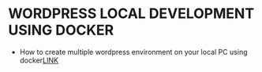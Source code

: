 # WORDPRESS LOCAL DEVELOPMENT USING DOCKER

* How to create multiple wordpress environment on your local PC using docker[LINK](https://vpsaws.com/how-to-create-multiple-wordpress-environment-on-your-local-pc-using-docker/)
